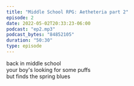 ```yaml
---
title: "Middle School RPG: Aetheteria part 2"
episode: 2
date: 2022-05-02T20:33:23-06:00
podcast: "ep2.mp3"
podcast_bytes: "84852105"
duration: "50:30"
type: episode
---
```


back in middle school  
your boy's looking for some puffs  
but finds the spring blues

